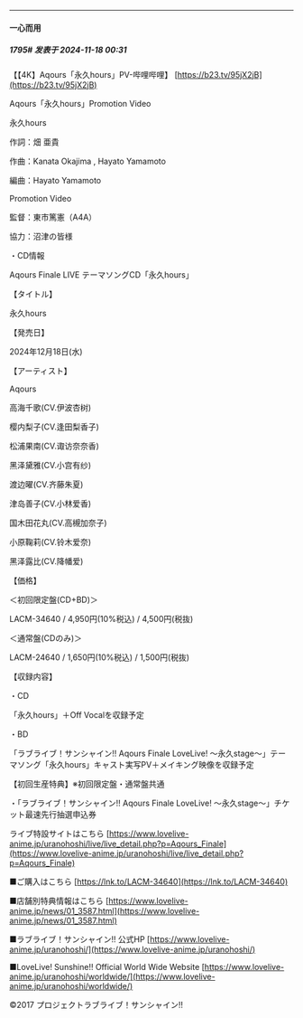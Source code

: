 ﻿
*****

####  一心而用  
##### 1795#       发表于 2024-11-18 00:31

【【4K】Aqours「永久hours」PV-哔哩哔哩】 [https://b23.tv/95jX2jB](https://b23.tv/95jX2jB)

Aqours「永久hours」Promotion Video

永久hours

作詞：畑 亜貴

作曲：Kanata Okajima , Hayato Yamamoto

編曲：Hayato Yamamoto

Promotion Video

監督：東市篤憲（A4A）

協力：沼津の皆様

・CD情報

Aqours Finale LIVE テーマソングCD「永久hours」

【タイトル】

永久hours

【発売日】

2024年12月18日(水)

【アーティスト】

Aqours

高海千歌(CV.伊波杏树) 

樱内梨子(CV.逢田梨香子)

松浦果南(CV.诹访奈奈香) 

黑泽黛雅(CV.小宫有纱)

渡边曜(CV.齐藤朱夏) 

津岛善子(CV.小林爱香)

国木田花丸(CV.高槻加奈子) 

小原鞠莉(CV.铃木爱奈)

黑泽露比(CV.降幡爱)

【価格】

＜初回限定盤(CD+BD)＞

LACM-34640 / 4,950円(10%税込) / 4,500円(税抜)

＜通常盤(CDのみ)＞

LACM-24640 / 1,650円(10%税込) / 1,500円(税抜)

【収録内容】

・CD

「永久hours」＋Off Vocalを収録予定

・BD

「ラブライブ！サンシャイン!! Aqours Finale LoveLive! ～永久stage～」テーマソング「永久hours」キャスト実写PV＋メイキング映像を収録予定

【初回生産特典】※初回限定盤・通常盤共通

・「ラブライブ！サンシャイン!! Aqours Finale LoveLive! ～永久stage～」チケット最速先行抽選申込券

ライブ特設サイトはこちら
[https://www.lovelive-anime.jp/uranohoshi/live/live_detail.php?p=Aqours_Finale](https://www.lovelive-anime.jp/uranohoshi/live/live_detail.php?p=Aqours_Finale)

■ご購入はこちら
[https://lnk.to/LACM-34640](https://lnk.to/LACM-34640)

■店舗別特典情報はこちら
[https://www.lovelive-anime.jp/news/01_3587.html](https://www.lovelive-anime.jp/news/01_3587.html)

■ラブライブ！サンシャイン!! 公式HP
[https://www.lovelive-anime.jp/uranohoshi/](https://www.lovelive-anime.jp/uranohoshi/)

■LoveLive! Sunshine!! Official World Wide Website
[https://www.lovelive-anime.jp/uranohoshi/worldwide/](https://www.lovelive-anime.jp/uranohoshi/worldwide/)

©2017 プロジェクトラブライブ！サンシャイン!!

